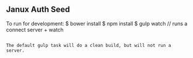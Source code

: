 Janux Auth Seed
--------------

To run for development:
	$ bower install
  $ npm install
  $ gulp watch    // runs a connect server + watch
```

The default gulp task will do a clean build, but will not run a server.


